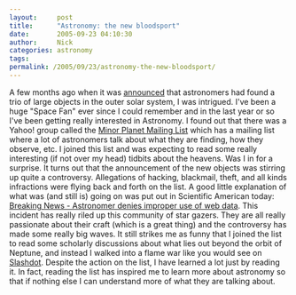 ```yaml
---
layout:     post
title:      "Astronomy: the new bloodsport"
date:       2005-09-23 04:10:30
author:     Nick
categories: astronomy
tags:  
permalink: /2005/09/23/astronomy-the-new-bloodsport/
---
```

A few months ago when it was [announced](http://cnn.com/2005/TECH/space/07/30/new.planet/index.html) that astronomers had found a trio of large objects in the outer solar system, I was intrigued. I've been a huge "Space Fan" ever since I could remember and in the last year or so I've been getting really interested in Astronomy. I found out that there was a Yahoo! group called the [Minor Planet Mailing List](http://groups.yahoo.com/group/mpml/) which has a mailing list where a lot of astronomers talk about what they are finding, how they observe, etc. I joined this list and was expecting to read some really interesting (if not over my head) tidbits about the heavens. Was I in for a surprise. It turns out that the announcement of the new objects was stirring up quite a controversy. Allegations of hacking, blackmail, theft, and all kinds infractions were flying back and forth on the list. A good little explanation of what was (and still is) going on was put out in Scientific American today: [ Breaking News - Astronomer denies improper use of web data](http://www.newscientistspace.com/article.ns?id=dn8033). This incident has really riled up this community of star gazers. They are all really passionate about their craft (which is a great thing) and the controversy has made some really big waves. It still strikes me as funny that I joined the list to read some scholarly discussions about what lies out beyond the orbit of Neptune, and instead I walked into a flame war like you would see on [Slashdot](http://slashdot.org). Despite the action on the list, I have learned a lot just by reading it. In fact, reading the list has inspired me to learn more about astronomy so that if nothing else I can understand more of what they are talking about. 
